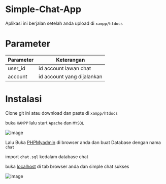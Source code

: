 # Simple-Chat-App

Aplikasi ini berjalan setelah anda upload di `xampp/htdocs`

# Parameter
Parameter | Keterangan 
--- | --- |
user_id | id account lawan chat
account | id account yang dijalankan

# Instalasi
Clone git ini atau download dan paste di `xampp/htdocs`

buka `XAMPP` lalu start `Apache` dan `MYSQL`

![image](https://user-images.githubusercontent.com/86184667/162806870-ca63205b-faba-4acd-b0a2-8c040cdd95b2.png)

Lalu Buka [PHPMyadmin](http://localhost/phpmyadmin) di browser anda dan buat Database dengan nama `chat`

import `chat.sql` kedalam database chat

buka [localhost](http://localhost) di tab browser anda dan simple chat sukses

![image](https://user-images.githubusercontent.com/86184667/162807969-a0dc367e-76cb-48dd-bf09-216b5daeefc3.png)

